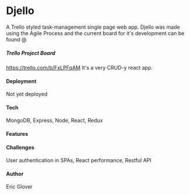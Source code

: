 # Djello
A Trello styled task-management single page web app. Djello was made using the Agile Process and the current board for it's development can be found @
##### Trello Project Board
 https://trello.com/b/FxLPFqAM
It's a very CRUD-y react app.

#### Deployment
Not yet deployed
#### Tech
MongoDB, Express, Node, React, Redux
#### Features

#### Challenges
User authentication in SPAs, React performance, Restful API

#### Author
 Eric Glover
